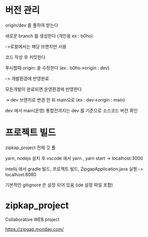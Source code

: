 # 버전 관리

origin/dev 를 풀하여 받는다

새로운 branch 를 생성한다 (개인용 ex : b0ho)

->로컬에서는 해당 브랜치만 사용

코드 작성 후 커밋한다

푸시할때 origin: 을 수정한다 (ex : b0ho->origin : dev)

-> 개발환경에 반영완료

모든개발이 완료되면 운영환경에 반영한다

-> dev 브랜치로 변경 한 뒤 main으로 (ex : dev->origin : main)

dev 에서 main(운영) 통합전까지는 dev 를 기준으로 소스코드 버전 확인

# 프로젝트 빌드

zipkap_project 전체 깃 풀

yarn, nodejs 설치 후 vscode 에서 yarn , yarn start -> localhost:3000

intellij 에서 gradle 빌드, 프로젝트 빌드, ZipgapApplication.java 실행 -> localhost:8080

기본적인 gitignore 은 설정 되어 있음 (ide 설정 파일 포함)

# zipkap_project

Collaborative WEB project

https://zipgap.monday.com/
